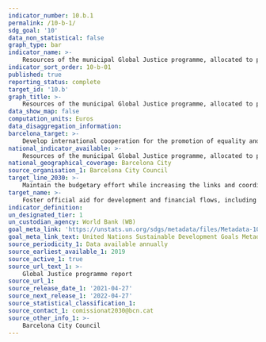 ```yaml
---
indicator_number: 10.b.1
permalink: /10-b-1/
sdg_goal: '10'
data_non_statistical: false
graph_type: bar
indicator_name: >-
    Resources of the municipal Global Justice programme, allocated to promoting equality and the fight against racism and discrimination
indicator_sort_order: 10-b-01
published: true
reporting_status: complete
target_id: '10.b'
graph_title: >-
    Resources of the municipal Global Justice programme, allocated to promoting equality and the fight against racism and discrimination
data_show_map: false
computation_units: Euros
data_disaggregation_information:
barcelona_target: >-
    Develop international cooperation for the promotion of equality and the fight against racism and discrimination 
national_indicator_available: >-
    Resources of the municipal Global Justice programme, allocated to promoting equality and the fight against racism and discrimination
national_geographical_coverage: Barcelona City 
source_organisation_1: Barcelona City Council
target_line_2030: >-
    Maintain the budgetary effort while increasing the links and coordination of projects with Local Authorities and educational campaigns for equality and non-discrimination
target_name: >-
    Foster official aid for development and financial flows, including direct foreign investment, for the states in greatest need, in particular less advanced countries, African countries, small insular developing states and developing countries that have no coastline, in accordance with their respective national plans and programmes
indicator_definition:
un_designated_tier: 1
un_custodian_agency: World Bank (WB)
goal_meta_link: 'https://unstats.un.org/sdgs/metadata/files/Metadata-10-0b-01.pdf'
goal_meta_link_text: United Nations Sustainable Development Goals Metadata (pdf 894kB)
source_periodicity_1: Data available annually
source_earliest_available_1: 2019
source_active_1: true
source_url_text_1: >-
    Global Justice programme report  
source_url_1:
source_release_date_1: '2021-04-27'
source_next_release_1: '2022-04-27'
source_statistical_classification_1: 
source_contact_1: comissionat2030@bcn.cat
source_other_info_1: >-
    Barcelona City Council
---
```

